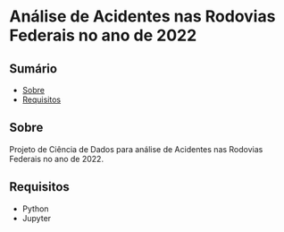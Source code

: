 # Análise de Acidentes nas Rodovias Federais no ano de 2022

## Sumário

- [Sobre](#sobre)
- [Requisitos](#requisitos)

## Sobre <a name = "sobre"></a>

Projeto de Ciência de Dados para análise de Acidentes nas Rodovias Federais no ano de 2022.

## Requisitos <a name = "requisitos"></a>

- Python
- Jupyter

